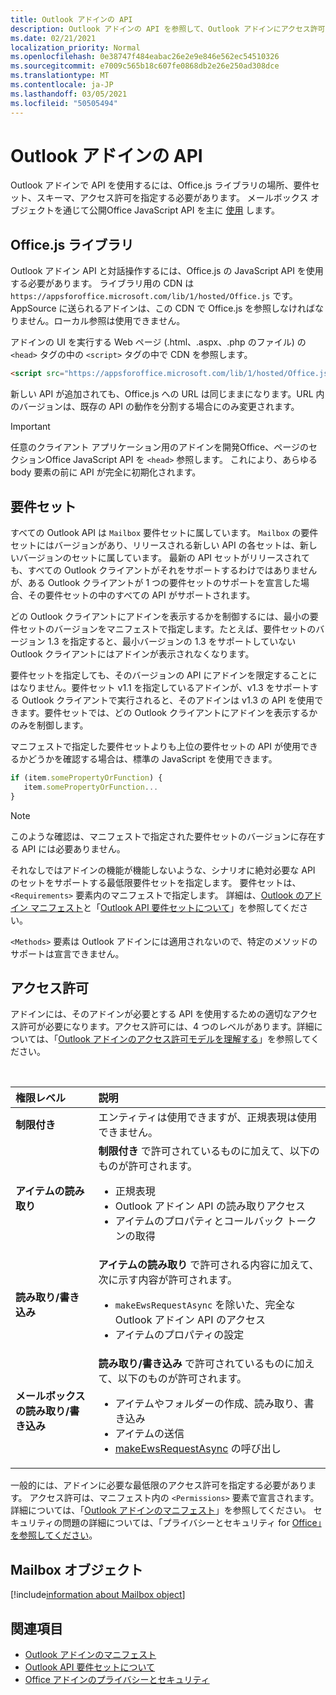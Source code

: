 ```yaml
---
title: Outlook アドインの API
description: Outlook アドインの API を参照して、Outlook アドインにアクセス許可を宣言する方法について説明します。
ms.date: 02/21/2021
localization_priority: Normal
ms.openlocfilehash: 0e38747f484eabac26e2e9e846e562ec54510326
ms.sourcegitcommit: e7009c565b18c607fe0868db2e26e250ad308dce
ms.translationtype: MT
ms.contentlocale: ja-JP
ms.lasthandoff: 03/05/2021
ms.locfileid: "50505494"
---
```

# <a name="outlook-add-in-apis"></a>Outlook アドインの API

Outlook アドインで API を使用するには、Office.js ライブラリの場所、要件セット、スキーマ、アクセス許可を指定する必要があります。 メールボックス オブジェクトを通じて公開Office JavaScript API を主に [使用](#mailbox-object) します。

## <a name="officejs-library"></a>Office.js ライブラリ

Outlook アドイン API と対話操作するには、Office.js の JavaScript API を使用する必要があります。 ライブラリ用の CDN は `https://appsforoffice.microsoft.com/lib/1/hosted/Office.js` です。 AppSource に送られるアドインは、この CDN で Office.js を参照しなければなりません。ローカル参照は使用できません。

アドインの UI を実行する Web ページ (.html、.aspx、.php のファイル) の `<head>` タグの中の `<script>` タグの中で CDN を参照します。

```HTML
<script src="https://appsforoffice.microsoft.com/lib/1/hosted/Office.js" type="text/javascript"></script>
```
新しい API が追加されても、Office.js への URL は同じままになります。URL 内のバージョンは、既存の API の動作を分割する場合にのみ変更されます。

> [!IMPORTANT]
> 任意のクライアント アプリケーション用のアドインを開発Office、ページのセクションOffice JavaScript API を `<head>` 参照します。 これにより、あらゆる body 要素の前に API が完全に初期化されます。

## <a name="requirement-sets"></a>要件セット

すべての Outlook API は `Mailbox` 要件セットに属しています。 `Mailbox` の要件セットにはバージョンがあり、リリースされる新しい API の各セットは、新しいバージョンのセットに属しています。 最新の API セットがリリースされても、すべての Outlook クライアントがそれをサポートするわけではありませんが、ある Outlook クライアントが 1 つの要件セットのサポートを宣言した場合、その要件セットの中のすべての API がサポートされます。

どの Outlook クライアントにアドインを表示するかを制御するには、最小の要件セットのバージョンをマニフェストで指定します。たとえば、要件セットのバージョン 1.3 を指定すると、最小バージョンの 1.3 をサポートしていない Outlook クライアントにはアドインが表示されなくなります。

要件セットを指定しても、そのバージョンの API にアドインを限定することにはなりません。要件セット v1.1 を指定しているアドインが、v1.3 をサポートする Outlook クライアントで実行されると、そのアドインは v1.3 の API を使用できます。要件セットでは、どの Outlook クライアントにアドインを表示するかのみを制御します。

マニフェストで指定した要件セットよりも上位の要件セットの API が使用できるかどうかを確認する場合は、標準の JavaScript を使用できます。

```js
if (item.somePropertyOrFunction) {
   item.somePropertyOrFunction...  
}
```

> [!NOTE]
> このような確認は、マニフェストで指定された要件セットのバージョンに存在する API には必要ありません。

それなしではアドインの機能が機能しないような、シナリオに絶対必要な API のセットをサポートする最低限要件セットを指定します。 要件セットは、`<Requirements>` 要素内のマニフェストで指定します。 詳細は、[Outlook のアドイン マニフェスト](manifests.md)と「[Outlook API 要件セットについて](../reference/requirement-sets/outlook-api-requirement-sets.md)」を参照してください。

`<Methods>` 要素は Outlook アドインには適用されないので、特定のメソッドのサポートは宣言できません。

## <a name="permissions"></a>アクセス許可

アドインには、そのアドインが必要とする API を使用するための適切なアクセス許可が必要になります。アクセス許可には、4 つのレベルがあります。詳細については、「[Outlook アドインのアクセス許可モデルを理解する](understanding-outlook-add-in-permissions.md)」を参照してください。

<br/>

|権限レベル|説明|
|:-----|:-----|
| **制限付き** | エンティティは使用できますが、正規表現は使用できません。 |
| **アイテムの読み取り** | **制限付き** で許可されているものに加えて、以下のものが許可されます。<ul><li>正規表現</li><li>Outlook アドイン API の読み取りアクセス</li><li>アイテムのプロパティとコールバック トークンの取得</li></ul> |
| **読み取り/書き込み** | **アイテムの読み取り** で許可される内容に加えて、次に示す内容が許可されます。<ul><li>`makeEwsRequestAsync` を除いた、完全な Outlook アドイン API のアクセス</li><li>アイテムのプロパティの設定</li></ul> |
| **メールボックスの読み取り/書き込み** | **読み取り/書き込み** で許可されているものに加えて、以下のものが許可されます。<ul><li>アイテムやフォルダーの作成、読み取り、書き込み</li><li>アイテムの送信</li><li>[makeEwsRequestAsync](../reference/objectmodel/preview-requirement-set/office.context.mailbox.md#methods) の呼び出し</li></ul> |

一般的には、アドインに必要な最低限のアクセス許可を指定する必要があります。 アクセス許可は、マニフェスト内の `<Permissions>` 要素で宣言されます。 詳細については、「[Outlook アドインのマニフェスト](manifests.md)」を参照してください。 セキュリティの問題の詳細については、「プライバシーとセキュリティ for [Office」を参照してください](../concepts/privacy-and-security.md)。

## <a name="mailbox-object"></a>Mailbox オブジェクト

[!include[information about Mailbox object](../includes/mailbox-object-desc.md)]

## <a name="see-also"></a>関連項目

- [Outlook アドインのマニフェスト](manifests.md)
- [Outlook API 要件セットについて](../reference/requirement-sets/outlook-api-requirement-sets.md)
- [Office アドインのプライバシーとセキュリティ](../concepts/privacy-and-security.md)

